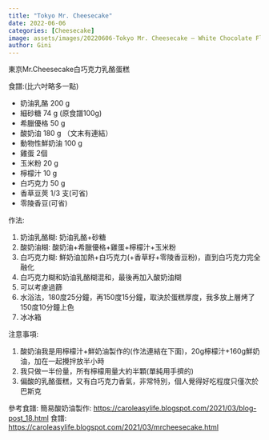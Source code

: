 ```yaml
---
title: "Tokyo Mr. Cheesecake"
date: 2022-06-06
categories: [Cheesecake]
image: assets/images/20220606-Tokyo Mr. Cheesecake – White Chocolate Flavor.jpg
author: Gini
---
```

東京Mr.Cheesecake白巧克力乳酪蛋糕

食譜:(比六吋略多一點)
- 奶油乳酪 200 g
- 細砂糖 74 g (原食譜100g)
- 希臘優格 50 g
- 酸奶油 180 g （文末有連結）
- 動物性鮮奶油 100 g
- 雞蛋 2個
- 玉米粉 20 g
- 檸檬汁 10 g
- 白巧克力 50 g
- 香草豆莢 1/3 支(可省)
- 零陵香豆(可省) 

作法:
1. 奶油乳酪糊: 奶油乳酪+砂糖
2. 酸奶油糊: 酸奶油+希臘優格+雞蛋+檸檬汁+玉米粉
3. 白巧克力糊: 鮮奶油加熱+白巧克力(+香草籽+零陵香豆粉)，直到白巧克力完全融化
4. 白巧克力糊和奶油乳酪糊混和，最後再加入酸奶油糊
5. 可以考慮過篩
6.  水浴法，180度25分鐘，再150度15分鐘，取決於蛋糕厚度，我多放上層烤了150度10分鐘上色
7. 冰冰箱

注意事項:
1. 酸奶油我是用檸檬汁+鮮奶油製作的(作法連結在下面)，20g檸檬汁+160g鮮奶油，加在一起攪拌放半小時
2. 我只做一半份量，所有檸檬用量大約半顆(單純用手擠的)
3. 偏酸的乳酪蛋糕，又有白巧克力香氣，非常特別，個人覺得好吃程度只僅次於巴斯克

參考食譜:
簡易酸奶油製作: https://caroleasylife.blogspot.com/2021/03/blog-post_18.html
食譜: https://caroleasylife.blogspot.com/2021/03/mrcheesecake.html
